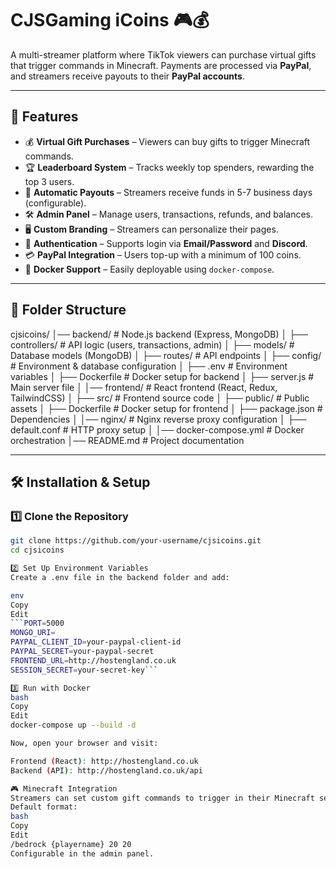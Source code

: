 # CJSGaming iCoins 🎮💰

A multi-streamer platform where TikTok viewers can purchase virtual gifts that trigger commands in Minecraft. Payments are processed via **PayPal**, and streamers receive payouts to their **PayPal accounts**.

---

## 🌟 Features
- 💰 **Virtual Gift Purchases** – Viewers can buy gifts to trigger Minecraft commands.
- 🏆 **Leaderboard System** – Tracks weekly top spenders, rewarding the top 3 users.
- 🔄 **Automatic Payouts** – Streamers receive funds in 5-7 business days (configurable).
- 🛠 **Admin Panel** – Manage users, transactions, refunds, and balances.
- 🖥 **Custom Branding** – Streamers can personalize their pages.
- 🔑 **Authentication** – Supports login via **Email/Password** and **Discord**.
- 💳 **PayPal Integration** – Users top-up with a minimum of 100 coins.
- 🚀 **Docker Support** – Easily deployable using `docker-compose`.

---

## 📂 Folder Structure
cjsicoins/ 
│── backend/ # Node.js backend (Express, MongoDB) 
│ ├── controllers/ # API logic (users, transactions, admin) 
│ ├── models/ # Database models (MongoDB) │ 
├── routes/ # API endpoints 
│ ├── config/ # Environment & database configuration 
│ ├── .env # Environment variables 
│ ├── Dockerfile # Docker setup for backend 
│ ├── server.js # Main server file 
│ │── frontend/ # React frontend (React, Redux, TailwindCSS) 
│ ├── src/ # Frontend source code 
│ ├── public/ # Public assets 
│ ├── Dockerfile # Docker setup for frontend 
│ ├── package.json # Dependencies 
│ │── nginx/ # Nginx reverse proxy configuration 
│ ├── default.conf # HTTP proxy setup 
│ │── docker-compose.yml # Docker orchestration 
│── README.md # Project documentation

---

## 🛠 Installation & Setup

### **1️⃣ Clone the Repository**
```bash
git clone https://github.com/your-username/cjsicoins.git
cd cjsicoins

2️⃣ Set Up Environment Variables
Create a .env file in the backend folder and add:

env
Copy
Edit
```PORT=5000
MONGO_URI=
PAYPAL_CLIENT_ID=your-paypal-client-id
PAYPAL_SECRET=your-paypal-secret
FRONTEND_URL=http://hostengland.co.uk
SESSION_SECRET=your-secret-key```

3️⃣ Run with Docker
bash
Copy
Edit
docker-compose up --build -d

Now, open your browser and visit:

Frontend (React): http://hostengland.co.uk
Backend (API): http://hostengland.co.uk/api

🎮 Minecraft Integration
Streamers can set custom gift commands to trigger in their Minecraft server.
Default format:
bash
Copy
Edit
/bedrock {playername} 20 20
Configurable in the admin panel.
